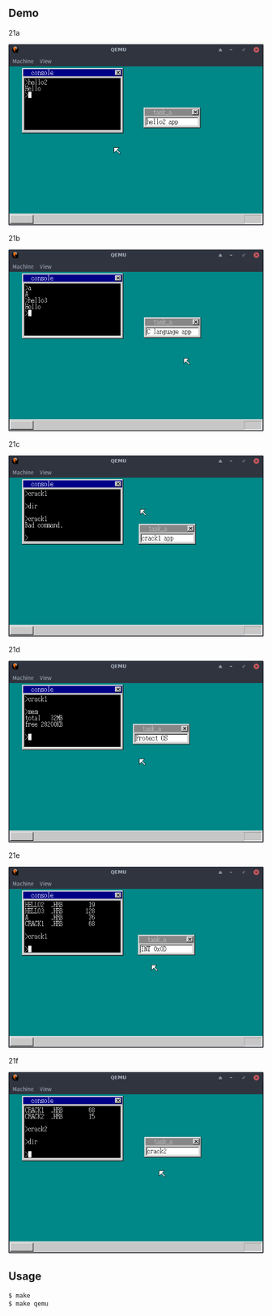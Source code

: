 ## Demo

21a

![template](https://github.com/watermelon892/OSPractice/blob/master/21_ProtectOS/pic/21a.png)

21b

![template](https://github.com/watermelon892/OSPractice/blob/master/21_ProtectOS/pic/21b.png)

21c

![template](https://github.com/watermelon892/OSPractice/blob/master/21_ProtectOS/pic/21c.png)

21d

![template](https://github.com/watermelon892/OSPractice/blob/master/21_ProtectOS/pic/21d.png)

21e

![template](https://github.com/watermelon892/OSPractice/blob/master/21_ProtectOS/pic/21e.png)

21f

![template](https://github.com/watermelon892/OSPractice/blob/master/21_ProtectOS/pic/21f.png)

## Usage

```
$ make
$ make qemu
```

